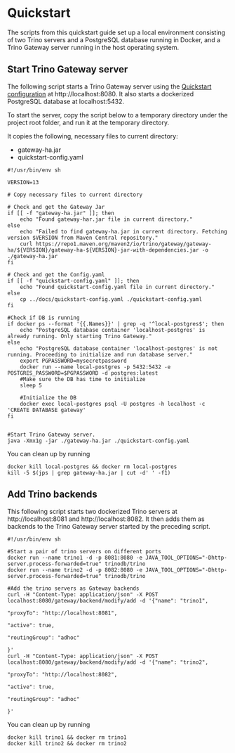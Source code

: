 # Quickstart

The scripts from this quickstart guide set up a local environment consisting of
two Trino servers and a PostgreSQL database running in Docker, and a Trino
Gateway server running in the host operating system. 

## Start Trino Gateway server

The following script starts a Trino Gateway server using the 
[Quickstart configuration](quickstart-config.yaml) at http://localhost:8080.
It also starts a dockerized PostgreSQL database at localhost:5432.

To start the server, copy the script below to a temporary directory 
under the project root folder, and run it at the temporary directory.

It  copies the following, necessary files to current directory:

- gateway-ha.jar
- quickstart-config.yaml

```shell
#!/usr/bin/env sh

VERSION=13

# Copy necessary files to current directory

# Check and get the Gateway Jar
if [[ -f "gateway-ha.jar" ]]; then
    echo "Found gateway-har.jar file in current directory."
else
    echo "Failed to find gateway-ha.jar in current directory. Fetching version $VERSION from Maven Central repository."
    curl https://repo1.maven.org/maven2/io/trino/gateway/gateway-ha/${VERSION}/gateway-ha-${VERSION}-jar-with-dependencies.jar -o ./gateway-ha.jar
fi

# Check and get the Config.yaml
if [[ -f "quickstart-config.yaml" ]]; then
    echo "Found quickstart-config.yaml file in current directory."
else
    cp ../docs/quickstart-config.yaml ./quickstart-config.yaml
fi

#Check if DB is running
if docker ps --format '{{.Names}}' | grep -q '^local-postgres$'; then
    echo "PostgreSQL database container 'localhost-postgres' is already running. Only starting Trino Gateway."
else
    echo "PostgreSQL database container 'localhost-postgres' is not running. Proceeding to initialize and run database server."
    export PGPASSWORD=mysecretpassword
    docker run --name local-postgres -p 5432:5432 -e POSTGRES_PASSWORD=$PGPASSWORD -d postgres:latest
    #Make sure the DB has time to initialize
    sleep 5

    #Initialize the DB
    docker exec local-postgres psql -U postgres -h localhost -c 'CREATE DATABASE gateway'
fi


#Start Trino Gateway server.
java -Xmx1g -jar ./gateway-ha.jar ./quickstart-config.yaml
```

You can clean up by running

```shell
docker kill local-postgres && docker rm local-postgres
kill -5 $(jps | grep gateway-ha.jar | cut -d' ' -f1)
```

## Add Trino backends

This following script starts two dockerized Trino servers at 
http://localhost:8081 and http://localhost:8082. It then adds them as backends
to the Trino Gateway server started by the preceding script.

```shell
#!/usr/bin/env sh

#Start a pair of trino servers on different ports
docker run --name trino1 -d -p 8081:8080 -e JAVA_TOOL_OPTIONS="-Dhttp-server.process-forwarded=true" trinodb/trino
docker run --name trino2 -d -p 8082:8080 -e JAVA_TOOL_OPTIONS="-Dhttp-server.process-forwarded=true" trinodb/trino

#Add the trino servers as Gateway backends
curl -H "Content-Type: application/json" -X POST localhost:8080/gateway/backend/modify/add -d '{"name": "trino1",
                                                                                                "proxyTo": "http://localhost:8081",
                                                                                                "active": true,
                                                                                                "routingGroup": "adhoc"
                                                                                              }'
curl -H "Content-Type: application/json" -X POST localhost:8080/gateway/backend/modify/add -d '{"name": "trino2",
                                                                                                "proxyTo": "http://localhost:8082",
                                                                                                "active": true,
                                                                                                "routingGroup": "adhoc"
                                                                                              }'
```

You can clean up by running

```shell
docker kill trino1 && docker rm trino1
docker kill trino2 && docker rm trino2
```
